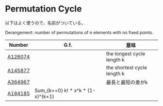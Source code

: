 # Permutation Cycle

以下はよく使うので、名前がついている。

Derangement: number of permutations of n elements with no fixed points.


| Number | G.f. | 意味 |
| ----- | ----- | ----- |
| [A126074](https://oeis.org/A126074) | | the longest cycle length k |
| [A145877](https://oeis.org/A145877) | | the shortest cycle length k |
| [A364967](https://oeis.org/A364967) | | 最長と最短の差がk |
| [A184185](https://oeis.org/A184185) | Sum_{k>=0} k! * x^k * (1-x)^(k+1) |  |


